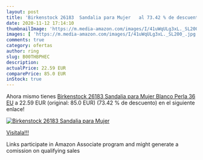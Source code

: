 ```yaml
---
layout: post
title: 'Birkenstock 26183  Sandalia para Mujer   al 73.42 % de descuento'
date: 2020-11-12 17:14:10
thumbnailImage: 'https://m.media-amazon.com/images/I/41uWqULg3xL._SL200_.jpg'
images: [ 'https://m.media-amazon.com/images/I/41uWqULg3xL._SL200_.jpg' ]
comments: true
category: ofertas
author: ring
slug: B00THBPHEC
description:
actualPrice: 22.59 EUR
comparePrice: 85.0 EUR
inStock: true
---
```


Ahora mismo tienes [Birkenstock 26183  Sandalia para Mujer  Blanco Perla  36 EU](https://www.amazon.es/dp/B00THBPHEC/?tag=tolees-21) a 22.59 EUR (original: 85.0 EUR) (73.42 %  de descuento) en el siguiente enlace!

[![Birkenstock 26183  Sandalia para Mujer  ](https://m.media-amazon.com/images/I/41uWqULg3xL._SL200_.jpg)](https://www.amazon.es/dp/B00THBPHEC/?tag=tolees-21)

[Visítala!!!](https://www.amazon.es/dp/B00THBPHEC/?tag=tolees-21)

Links participate in Amazon Associate program and might generate a comission on qualifying sales
